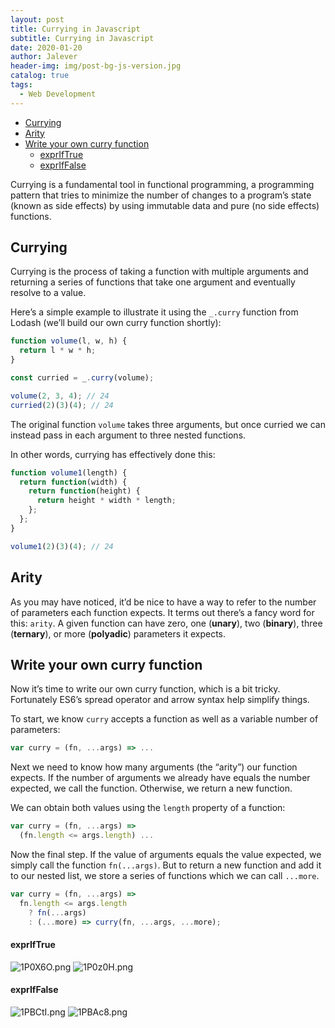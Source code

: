 ```yaml
---
layout: post
title: Currying in Javascript
subtitle: Currying in Javascript
date: 2020-01-20
author: Jalever
header-img: img/post-bg-js-version.jpg
catalog: true
tags:
  - Web Development
---
```


- [Currying](#currying)
- [Arity](#arity)
- [Write your own curry function](#write-your-own-curry-function)
  - [exprIfTrue](#expriftrue)
  - [exprIfFalse](#expriffalse)

Currying is a fundamental tool in functional programming, a programming pattern that tries to minimize the number of changes to a program’s state (known as side effects) by using immutable data and pure (no side effects) functions.

## Currying

Currying is the process of taking a function with multiple arguments and returning a series of functions that take one argument and eventually resolve to a value.

Here’s a simple example to illustrate it using the `_.curry` function from Lodash (we’ll build our own curry function shortly):

```js
function volume(l, w, h) {
  return l * w * h;
}

const curried = _.curry(volume);

volume(2, 3, 4); // 24
curried(2)(3)(4); // 24
```

The original function `volume` takes three arguments, but once curried we can instead pass in each argument to three nested functions.

In other words, currying has effectively done this:

```js
function volume1(length) {
  return function(width) {
    return function(height) {
      return height * width * length;
    };
  };
}

volume1(2)(3)(4); // 24
```

## Arity

As you may have noticed, it’d be nice to have a way to refer to the number of parameters each function expects. It terms out there’s a fancy word for this: `arity`. A given function can have zero, one (<strong>unary</strong>), two (<strong>binary</strong>), three (<strong>ternary</strong>), or more (<strong>polyadic</strong>) parameters it expects.

## Write your own curry function

Now it’s time to write our own curry function, which is a bit tricky. Fortunately ES6’s spread operator and arrow syntax help simplify things.

To start, we know `curry` accepts a function as well as a variable number of parameters:

```js
var curry = (fn, ...args) => ...
```

Next we need to know how many arguments (the “arity”) our function expects. If the number of arguments we already have equals the number expected, we call the function. Otherwise, we return a new function.

We can obtain both values using the `length` property of a function:

```js
var curry = (fn, ...args) =>
  (fn.length <= args.length) ...
```

Now the final step. If the value of arguments equals the value expected, we simply call the function `fn(...args)`. But to return a new function and add it to our nested list, we store a series of functions which we can call `...more`.

```js
var curry = (fn, ...args) =>
  fn.length <= args.length
    ? fn(...args)
    : (...more) => curry(fn, ...args, ...more);
```

#### exprIfTrue
![1P0X6O.png](https://s2.ax1x.com/2020/01/20/1P0X6O.png)
![1P0z0H.png](https://s2.ax1x.com/2020/01/20/1P0z0H.png)

#### exprIfFalse
![1PBCtI.png](https://s2.ax1x.com/2020/01/20/1PBCtI.png)
![1PBAc8.png](https://s2.ax1x.com/2020/01/20/1PBAc8.png)